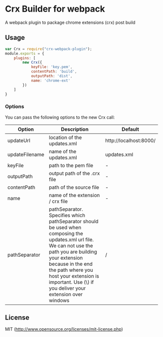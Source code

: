 # Crx Builder for webpack
A webpack plugin to package chrome extensions (crx) post build

## Usage

``` javascript
var Crx = require("crx-webpack-plugin");
module.exports = {
	plugins: [
		new Crx({
			keyFile: 'key.pem',
			contentPath: 'build',
			outputPath: 'dist',
			name: 'chrome-ext'
		})
	]
}
```

### Options
You can pass the following options to the new Crx call:

| Option        | Description           |Default  |
| ------------- |-------------| -----|
| updateUrl     | location of the updates.xml | http://localhost:8000/ |
| updateFilename      | name of the updates.xml      |   updates.xml |
| keyFile      | path to the pem file      |   - |
| outputPath | output path of the .crx file       |    - |
| contentPath | path of the source file      |    - |
| name | name of the extension / crx file      |    - |
| pathSeparator | pathSeparator. Specifies which pathSeparator should be used when composing the updates.xml url file. We can not use the path you are building your extension because in the end the path where you host your extension is important. Use (\\) if you deliver your extension over windows |    / |

## License

MIT (http://www.opensource.org/licenses/mit-license.php)
